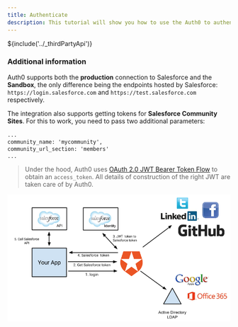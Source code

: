 ```yaml
---
title: Authenticate
description: This tutorial will show you how to use the Auth0 to authenticate and authorize your Salesforce services.
---
```

${include('../_thirdPartyApi')}

### Additional information

Auth0 supports both the __production__ connection to Salesforce and the __Sandbox__, the only difference being the endpoints hosted by Salesforce: `https://login.salesforce.com` and `https://test.salesforce.com` respectively.

The integration also supports getting tokens for __Salesforce Community Sites__. For this to work, you need to pass two additional parameters:

```
...
community_name: 'mycommunity',
community_url_section: 'members'
...

```

> Under the hood, Auth0 uses [OAuth 2.0 JWT Bearer Token Flow](https://help.salesforce.com/HTViewHelpDoc?id=remoteaccess_oauth_jwt_flow.htm&language=en_US) to obtain an `access_token`. All details of construction of the right JWT are taken care of by Auth0.

![](/media/articles/server-apis/salesforce-data-flow.png)
